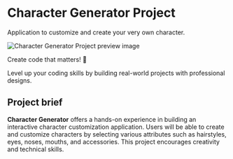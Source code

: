# Character Generator Project

Application to customize and create your very own character.

![Character Generator Project preview image](./project-preview.jpeg)

Create code that matters! 🤩

Level up your coding skills by building real-world projects with professional designs.

## Project brief

**Character Generator** offers a hands-on experience in building an interactive character customization application. Users will be able to create and customize characters by selecting various attributes such as hairstyles, eyes, noses, mouths, and accessories. This project encourages creativity and technical skills.
